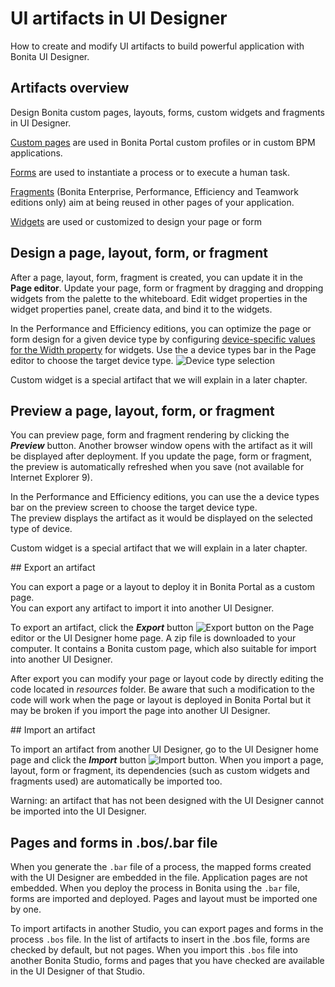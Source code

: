 # UI artifacts in UI Designer

How to create and modify UI artifacts to build powerful application with Bonita UI Designer.


## Artifacts overview

Design Bonita custom pages, layouts, forms, custom widgets and fragments in UI Designer.

[Custom pages](pages.md) are used in Bonita Portal custom profiles or in custom BPM applications.

[Forms](forms.md) are used to instantiate a process or to execute a human task.

[Fragments](fragments.md) (Bonita Enterprise, Performance, Efficiency and Teamwork editions only) aim at being reused in other pages of your application.

[Widgets](widgets.md) are used or customized to design your page or form


## Design a page, layout, form, or fragment

After a page, layout, form, fragment is created, you can update it in the **Page editor**. Update your page, form or fragment by dragging and dropping widgets from the palette to the whiteboard. Edit widget properties in the widget properties panel, create data, and bind it to the widgets.

In the Performance and Efficiency editions, you can optimize the page or form design for a given device type by configuring [device-specific values for the Width property](widget-properties.md) for widgets. Use the a device types bar in the Page editor to choose the target device type.
![Device type selection](images/images-6_0/pb-resolution.png)

Custom widget is a special artifact that we will explain in a later chapter.

## Preview a page, layout, form, or fragment

You can preview page, form and fragment rendering by clicking the **_Preview_** button. Another browser window opens with the artifact as it will be displayed after deployment. If you update the page, form or fragment, the preview is automatically refreshed when you save (not available for Internet Explorer 9).

In the Performance and Efficiency editions, you can use the a device types bar on the preview screen to choose the target device type.  
The preview displays the artifact as it would be displayed on the selected type of device.

Custom widget is a special artifact that we will explain in a later chapter.

<a id="export"/>
## Export an artifact

You can export a page or a layout to deploy it in Bonita Portal as a custom page.  
You can export any artifact to import it into another UI Designer.

To export an artifact, click the **_Export_** button ![Export button](images/images-6_0/pb-export.png) on the Page editor or the UI Designer home page. A zip file is downloaded to your computer. It contains a Bonita custom page, which also suitable for import into another UI Designer.

After export you can modify your page or layout code by directly editing the code located in _resources_ folder. Be aware that such a modification to the code will work when the page or layout is deployed in Bonita Portal but it may be broken if you import the page into another UI Designer.

<a id="import"/>
## Import an artifact

To import an artifact from another UI Designer, go to the UI Designer home page and click the **_Import_** button ![Import button](images/images-6_0/pb-import.png). When you import a page, layout, form or fragment, its dependencies (such as custom widgets and fragments used) are automatically be imported too.

Warning: an artifact that has not been designed with the UI Designer cannot be imported into the UI Designer.

## Pages and forms in .bos/.bar file

When you generate the `.bar` file of a process, the mapped forms created with the UI Designer are embedded in the file. Application pages are not embedded. When you deploy the process in Bonita using the `.bar` file, forms are imported and deployed. Pages and layout must be imported one by one.

To import artifacts in another Studio, you can export pages and forms in the process `.bos` file. In the list of artifacts to insert in the .bos file, forms are checked by default, but not pages. When you import this `.bos` file into another Bonita Studio, forms and pages that you have checked are available in the UI Designer of that Studio.
